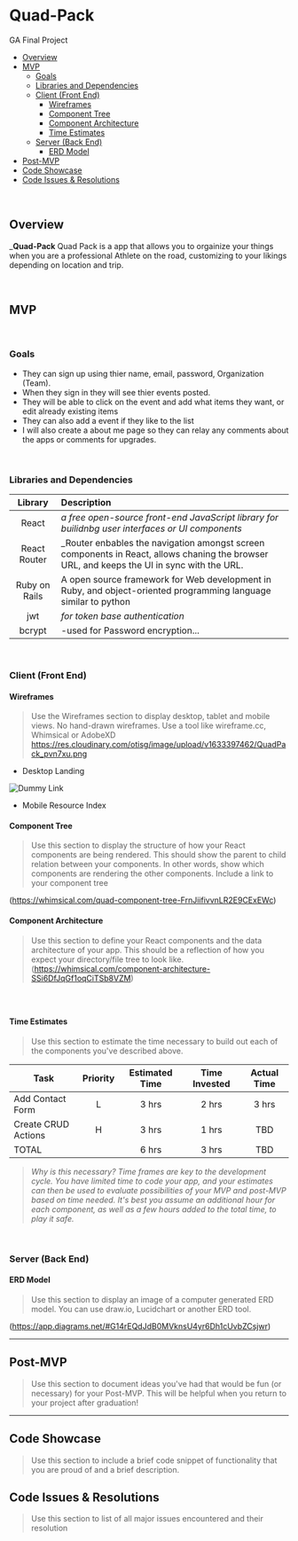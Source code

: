 # Quad-Pack
GA Final Project





- [Overview](#overview)
- [MVP](#mvp)
  - [Goals](#goals)
  - [Libraries and Dependencies](#libraries-and-dependencies)
  - [Client (Front End)](#client-front-end)
    - [Wireframes](#wireframes)
    - [Component Tree](#component-tree)
    - [Component Architecture](#component-architecture)
    - [Time Estimates](#time-estimates)
  - [Server (Back End)](#server-back-end)
    - [ERD Model](#erd-model)
- [Post-MVP](#post-mvp)
- [Code Showcase](#code-showcase)
- [Code Issues & Resolutions](#code-issues--resolutions)

<br>

## Overview

_**Quad-Pack** Quad Pack is a app that allows you to orgainize your things when you are a professional Athlete on the road, customizing to your likings depending on location and trip. 

<br>

## MVP


<br>

### Goals

- They can sign up using thier name, email, password, Organization (Team). 
- When they sign in they will see thier events posted. 
- They will be able to click on the event and add what items they want, or edit already existing items
- They can also add a event if they like to the list 
- I will also create a about me page so they can relay any comments about the apps or comments for upgrades. 

<br>

### Libraries and Dependencies



|     Library      | Description                                |
| :--------------: | :----------------------------------------- |
|      React       | _a free open-source front-end JavaScript library for builidnbg user interfaces or UI components_ |
|   React Router   | _Router enbables the navigation amongst screen components in React, allows chaning the browser URL, and keeps the UI in sync with the URL. |
|     Ruby on Rails      | A open source framework for Web development in Ruby, and object-oriented programming language similar to python  |
|  jwt  | _for token base authentication_ |
| bcrypt           | -used for Password encryption...|
<br>

### Client (Front End)

#### Wireframes

> Use the Wireframes section to display desktop, tablet and mobile views. No hand-drawn wireframes. Use a tool like wireframe.cc, Whimsical or AdobeXD
https://res.cloudinary.com/otisg/image/upload/v1633397462/QuadPack_pvn7xu.png


- Desktop Landing

![Dummy Link](url)

- Mobile Resource Index

#### Component Tree

> Use this section to display the structure of how your React components are being rendered. This should show the parent to child relation between your components. In other words, show which components are rendering the other components. Include a link to your component tree

(https://whimsical.com/quad-component-tree-FrnJiifivvnLR2E9CExEWc)

#### Component Architecture

> Use this section to define your React components and the data architecture of your app. This should be a reflection of how you expect your directory/file tree to look like. 
(https://whimsical.com/component-architecture-SSi6DfJqGf1oqCiTSb8VZM)
``` structure



```

#### Time Estimates

> Use this section to estimate the time necessary to build out each of the components you've described above.

| Task                | Priority | Estimated Time | Time Invested | Actual Time |
| ------------------- | :------: | :------------: | :-----------: | :---------: |
| Add Contact Form    |    L     |     3 hrs      |     2 hrs     |    3 hrs    |
| Create CRUD Actions |    H     |     3 hrs      |     1 hrs     |     TBD     |
| TOTAL               |          |     6 hrs      |     3 hrs     |     TBD     |

> _Why is this necessary? Time frames are key to the development cycle. You have limited time to code your app, and your estimates can then be used to evaluate possibilities of your MVP and post-MVP based on time needed. It's best you assume an additional hour for each component, as well as a few hours added to the total time, to play it safe._

<br>

### Server (Back End)

#### ERD Model

> Use this section to display an image of a computer generated ERD model. You can use draw.io, Lucidchart or another ERD tool.

(https://app.diagrams.net/#G14rEQdJdB0MVknsU4yr6Dh1cUvbZCsjwr)
<br>

***

## Post-MVP

> Use this section to document ideas you've had that would be fun (or necessary) for your Post-MVP. This will be helpful when you return to your project after graduation!

***

## Code Showcase

> Use this section to include a brief code snippet of functionality that you are proud of and a brief description.

## Code Issues & Resolutions

> Use this section to list of all major issues encountered and their resolution
